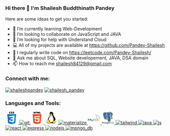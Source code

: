### Hi there 👋 I'm Shailesh Buddthinath Pandey

Here are some ideas to get you started:

- 🌱 I’m currently learning Web-Development
- 👯 I’m looking to collaborate on JavaScript and JAVA
- 🤝 I’m looking for help with Understand Cloud
- 💻 All of my projects are available at https://github.com/Pandey-Shailesh
- 📝 I regularly write code on https://leetcode.com/Pandey-Shailesh/
- 💬 Ask me about SQL, Website developement, JAVA, DSA domain
- 📫 How to reach me shailesh84129@gmail.com


<h3 align="left">Connect with me:</h3>
<p align="left">
<a href="https://www.linkedin.com/in/shaileshpandey123" target="blank"><img align="center" src="https://raw.githubusercontent.com/rahuldkjain/github-profile-readme-generator/master/src/images/icons/Social/linked-in-alt.svg" alt="shaileshpandey" height="30" width="40" /></a>
<a href="https://www.instagram.com/car_t_o_on/" target="blank"><img align="center" src="https://raw.githubusercontent.com/rahuldkjain/github-profile-readme-generator/master/src/images/icons/Social/instagram.svg" alt="shailesh_pandey" height="30" width="40" /></a>
</p>

<h3 align="left">Languages and Tools:</h3>
<p align="left">  <a href="https://www.w3schools.com/css/" target="_blank" rel="noreferrer"> <img src="https://raw.githubusercontent.com/devicons/devicon/master/icons/css3/css3-original-wordmark.svg" alt="css3" width="40" height="40"/> </a> <a href="https://git-scm.com/" target="_blank" rel="noreferrer"> <img src="https://www.vectorlogo.zone/logos/git-scm/git-scm-icon.svg" alt="git" width="40" height="40"/> </a> <a href="https://www.w3.org/html/" target="_blank" rel="noreferrer"> <img src="https://raw.githubusercontent.com/devicons/devicon/master/icons/html5/html5-original-wordmark.svg" alt="html5" width="40" height="40"/> </a> <a href="https://www.linux.org/" target="_blank" rel="noreferrer"> <img src="https://raw.githubusercontent.com/devicons/devicon/master/icons/linux/linux-original.svg" alt="linux" width="40" height="40"/> </a><a href="https://materializecss.com/" target="_blank" rel="noreferrer"> <img src="https://raw.githubusercontent.com/prplx/svg-logos/5585531d45d294869c4eaab4d7cf2e9c167710a9/svg/materialize.svg" alt="materialize" width="40" height="40"/> </a> <a href="https://www.mysql.com/" target="_blank" rel="noreferrer"> <img src="https://raw.githubusercontent.com/devicons/devicon/master/icons/mysql/mysql-original-wordmark.svg" alt="mysql" width="40" height="40"/> </a> <a href="https://www.postgresql.org" target="_blank" rel="noreferrer"> <img src="https://raw.githubusercontent.com/devicons/devicon/master/icons/postgresql/postgresql-original-wordmark.svg" alt="postgresql" width="40" height="40"/> </a>  <a href="https://tailwindcss.com/" target="_blank" rel="noreferrer"> <img src="https://www.vectorlogo.zone/logos/tailwindcss/tailwindcss-icon.svg" alt="tailwind" width="40" height="40"/> </a> <a href="https://docs.oracle.com/en/java" target="_blank" rel="noreferrer"> <img src="https://1000logos.net/wp-content/uploads/2020/09/Java-Logo-500x313.png" alt="java" width="40" height="40"/> </a><a href="https://www.javascript.com" target="_blank" rel="noreferrer"> <img src="https://upload.wikimedia.org/wikipedia/commons/6/6a/JavaScript-logo.png" alt="js" width="40" height="40"/> </a> 
<a href="https://react.dev/" target="_blank" rel="noreferrer"> <img src="https://w7.pngwing.com/pngs/403/269/png-transparent-react-react-native-logos-brands-in-colors-icon-thumbnail.png" alt="react" width="40" height="40"/> </a>
<a href="https://expressjs.com/" target="_blank" rel="noreferrer"> <img src="https://www.vectorlogo.zone/logos/expressjs/expressjs-ar21.svg" alt="express" width="40" height="40"/> </a>
<a href="https://nodejs.org/en" target="_blank" rel="noreferrer"> <img src="https://seeklogo.com/images/N/node-js-logo-F4F55CD2D0-seeklogo.com.png" alt="nodejs" width="40" height="40"/> </a>
<a href="https://www.mongodb.com/" target="_blank" rel="noreferrer"> <img src="https://w7.pngwing.com/pngs/956/695/png-transparent-mongodb-original-wordmark-logo-icon-thumbnail.png" alt="mpngo_db" width="40" height="40"/> </a></p>
